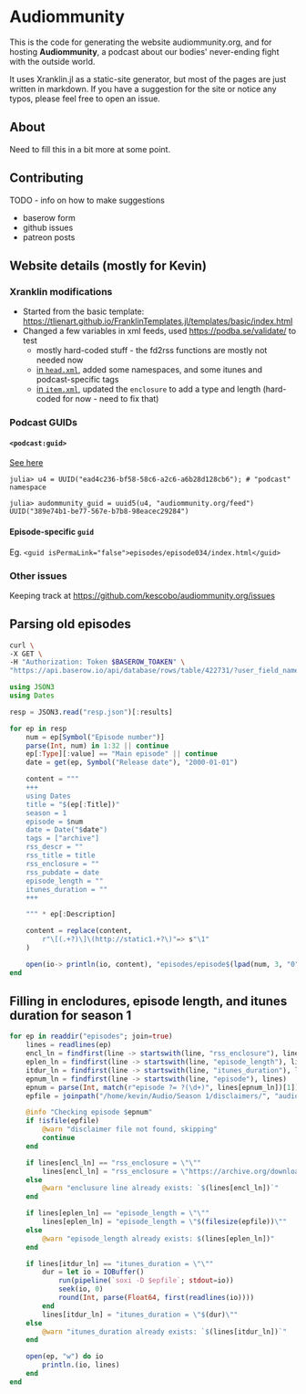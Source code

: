 # Audiommunity

This is the code for generating the website audiommunity.org,
and for hosting **Audiommunity**,
a podcast about our bodies' never-ending fight with the outside world.

It uses Xranklin.jl as a static-site generator,
but most of the pages are just written in markdown.
If you have a suggestion for the site or notice any typos,
please feel free to open an issue.

## About

Need to fill this in a bit more at some point.

## Contributing

TODO - info on how to make suggestions

- baserow form
- github issues
- patreon posts

## Website details (mostly for Kevin)

### Xranklin modifications

- Started from the basic template: https://tlienart.github.io/FranklinTemplates.jl/templates/basic/index.html
- Changed a few variables in xml feeds, used https://podba.se/validate/ to test
  - mostly hard-coded stuff - the fd2rss functions are mostly not needed now
  - [in `head.xml`](https://github.com/kescobo/audiommunity.org/compare/b968b9b..dd2b1c2#diff-2f366e7e770907053622bb6f80e88ecd11f3fe32f5c412aad4c3c2da0c823831),
    added some namespaces, and some itunes and podcast-specific tags
  - [in `item.xml`](https://github.com/kescobo/audiommunity.org/compare/b968b9b..dd2b1c2#diff-441b1ff7c85b808fd8b2b346d50f73045586ebe58a35b4a6a1bfe60522dd7884),
    updated the `enclosure` to add a type and length (hard-coded for now - need to fix that)

### Podcast GUIDs

#### `<podcast:guid>`

[See here](https://github.com/Podcast-Standards-Project/PSP-1-Podcast-RSS-Specification?tab=readme-ov-file#podcastguid)

```julia-repl
julia> u4 = UUID("ead4c236-bf58-58c6-a2c6-a6b28d128cb6"); # "podcast" namespace

julia> audommunity_guid = uuid5(u4, "audiommunity.org/feed")
UUID("389e74b1-be77-567e-b7b8-98eacec29284")
```

#### Episode-specific `guid`

Eg. `<guid isPermaLink="false">episodes/episode034/index.html</guid>`

### Other issues

Keeping track at https://github.com/kescobo/audiommunity.org/issues

## Parsing old episodes

```sh
curl \
-X GET \
-H "Authorization: Token $BASEROW_TOAKEN" \
"https://api.baserow.io/api/database/rows/table/422731/?user_field_names=true" > repo.json
```

```julia
using JSON3
using Dates

resp = JSON3.read("resp.json")[:results]

for ep in resp
    num = ep[Symbol("Episode number")]
    parse(Int, num) in 1:32 || continue
    ep[:Type][:value] == "Main episode" || continue
    date = get(ep, Symbol("Release date"), "2000-01-01")

    content = """
    +++
    using Dates
    title = "$(ep[:Title])"
    season = 1
    episode = $num
    date = Date("$date")
    tags = ["archive"]
    rss_descr = ""
    rss_title = title
    rss_enclosure = ""
    rss_pubdate = date
    episode_length = ""
    itunes_duration = ""
    +++

    """ * ep[:Description]

    content = replace(content,
        r"\[(.+?)\]\(http://static1.+?\)"=> s"\1"
    )

    open(io-> println(io, content), "episodes/episode$(lpad(num, 3, "0")).md", "w")
end
```

## Filling in enclodures, episode length, and itunes duration for season 1

```julia
for ep in readdir("episodes"; join=true)
    lines = readlines(ep)
    encl_ln = findfirst(line -> startswith(line, "rss_enclosure"), lines)
    eplen_ln = findfirst(line -> startswith(line, "episode_length"), lines)
    itdur_ln = findfirst(line -> startswith(line, "itunes_duration"), lines)
    epnum_ln = findfirst(line -> startswith(line, "episode"), lines)
    epnum = parse(Int, match(r"episode ?= ?(\d+)", lines[epnum_ln])[1])
    epfile = joinpath("/home/kevin/Audio/Season 1/disclaimers/", "audiommunity_ep$(lpad(epnum, 3, '0'))_disclaimer.mp3")

    @info "Checking episode $epnum"
    if !isfile(epfile)
        @warn "disclaimer file not found, skipping"
        continue
    end

    if lines[encl_ln] == "rss_enclosure = \"\""
        lines[encl_ln] = "rss_enclosure = \"https://archive.org/download/audiommunity_season1/$(basename(epfile))\""
    else
        @warn "enclusure line already exists: `$(lines[encl_ln])`"
    end

    if lines[eplen_ln] == "episode_length = \"\""
        lines[eplen_ln] = "episode_length = \"$(filesize(epfile))\""
    else
        @warn "episode_length already exists: $(lines[eplen_ln])"
    end

    if lines[itdur_ln] == "itunes_duration = \"\""
        dur = let io = IOBuffer()
            run(pipeline(`soxi -D $epfile`; stdout=io))
            seek(io, 0)
            round(Int, parse(Float64, first(readlines(io))))
        end
        lines[itdur_ln] = "itunes_duration = \"$(dur)\""
    else
        @warn "itunes_duration already exists: `$(lines[itdur_ln])`"
    end

    open(ep, "w") do io
        println.(io, lines)
    end
end
```
